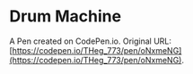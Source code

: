 # Drum Machine

A Pen created on CodePen.io. Original URL: [https://codepen.io/THeg_773/pen/oNxmeNG](https://codepen.io/THeg_773/pen/oNxmeNG).


